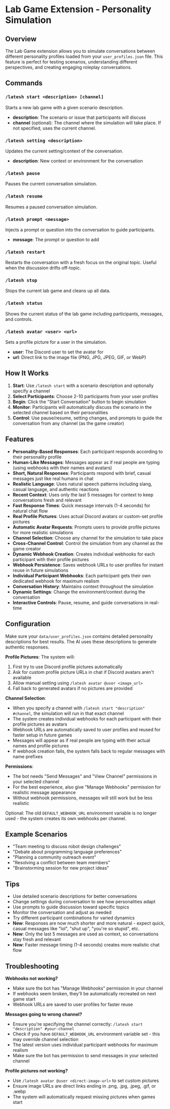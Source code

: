 # Lab Game Extension - Personality Simulation

## Overview
The Lab Game extension allows you to simulate conversations between different personality profiles loaded from your `user_profiles.json` file. This feature is perfect for testing scenarios, understanding different perspectives, and creating engaging roleplay conversations.

## Commands

### `/latesh start <description> [channel]`
Starts a new lab game with a given scenario description.
- **description**: The scenario or issue that participants will discuss
- **channel** (optional): The channel where the simulation will take place. If not specified, uses the current channel.

### `/latesh setting <description>`
Updates the current setting/context of the conversation.
- **description**: New context or environment for the conversation

### `/latesh pause`
Pauses the current conversation simulation.

### `/latesh resume`
Resumes a paused conversation simulation.

### `/latesh prompt <message>`
Injects a prompt or question into the conversation to guide participants.
- **message**: The prompt or question to add

### `/latesh restart`
Restarts the conversation with a fresh focus on the original topic. Useful when the discussion drifts off-topic.

### `/latesh stop`
Stops the current lab game and cleans up all data.

### `/latesh status`
Shows the current status of the lab game including participants, messages, and controls.

### `/latesh avatar <user> <url>`
Sets a profile picture for a user in the simulation.
- **user**: The Discord user to set the avatar for
- **url**: Direct link to the image file (PNG, JPG, JPEG, GIF, or WebP)

## How It Works

1. **Start**: Use `/latesh start` with a scenario description and optionally specify a channel
2. **Select Participants**: Choose 2-10 participants from your user profiles
3. **Begin**: Click the "Start Conversation" button to begin simulation
4. **Monitor**: Participants will automatically discuss the scenario in the selected channel based on their personalities
5. **Control**: Use pause/resume, setting changes, and prompts to guide the conversation from any channel (as the game creator)

## Features

- **Personality-Based Responses**: Each participant responds according to their personality profile
- **Human-Like Messages**: Messages appear as if real people are typing (using webhooks with their names and avatars)
- **Short, Natural Responses**: Participants respond with brief, casual messages just like real humans in chat
- **Realistic Language**: Uses natural speech patterns including slang, casual language, and authentic reactions
- **Recent Context**: Uses only the last 5 messages for context to keep conversations fresh and relevant
- **Fast Response Times**: Quick message intervals (1-4 seconds) for natural chat flow
- **Real Profile Pictures**: Uses actual Discord avatars or custom-set profile pictures
- **Automatic Avatar Requests**: Prompts users to provide profile pictures for more realistic simulations
- **Channel Selection**: Choose any channel for the simulation to take place
- **Cross-Channel Control**: Control the simulation from any channel as the game creator
- **Dynamic Webhook Creation**: Creates individual webhooks for each participant with their profile pictures
- **Webhook Persistence**: Saves webhook URLs to user profiles for instant reuse in future simulations
- **Individual Participant Webhooks**: Each participant gets their own dedicated webhook for maximum realism
- **Conversation History**: Maintains context throughout the simulation
- **Dynamic Settings**: Change the environment/context during the conversation
- **Interactive Controls**: Pause, resume, and guide conversations in real-time

## Configuration

Make sure your `data/user_profiles.json` contains detailed personality descriptions for best results. The AI uses these descriptions to generate authentic responses.

**Profile Pictures**: The system will:
1. First try to use Discord profile pictures automatically
2. Ask for custom profile picture URLs in chat if Discord avatars aren't available
3. Allow manual setting using `/latesh avatar @user <image_url>`
4. Fall back to generated avatars if no pictures are provided

**Channel Selection**: 
- When you specify a channel with `/latesh start "description" #channel`, the simulation will run in that exact channel
- The system creates individual webhooks for each participant with their profile pictures as avatars
- Webhook URLs are automatically saved to user profiles and reused for faster setup in future games
- Messages will appear as if real people are typing with their actual names and profile pictures
- If webhook creation fails, the system falls back to regular messages with name prefixes

**Permissions**:
- The bot needs "Send Messages" and "View Channel" permissions in your selected channel
- For the best experience, also give "Manage Webhooks" permission for realistic message appearance
- Without webhook permissions, messages will still work but be less realistic

Optional: The old `DEFAULT_WEBHOOK_URL` environment variable is no longer used - the system creates its own webhooks per channel.

## Example Scenarios

- "Team meeting to discuss robot design challenges"
- "Debate about programming language preferences"
- "Planning a community outreach event"
- "Resolving a conflict between team members"
- "Brainstorming session for new project ideas"

## Tips

- Use detailed scenario descriptions for better conversations
- Change settings during conversation to see how personalities adapt
- Use prompts to guide discussion toward specific topics
- Monitor the conversation and adjust as needed
- Try different participant combinations for varied dynamics
- **New**: Responses are now much shorter and more natural - expect quick, casual messages like "lol", "shut up", "you're so stupid", etc.
- **New**: Only the last 5 messages are used as context, so conversations stay fresh and relevant
- **New**: Faster message timing (1-4 seconds) creates more realistic chat flow

## Troubleshooting

**Webhooks not working?**
- Make sure the bot has "Manage Webhooks" permission in your channel
- If webhooks seem broken, they'll be automatically recreated on next game start
- Webhook URLs are saved to user profiles for faster reuse

**Messages going to wrong channel?**
- Ensure you're specifying the channel correctly: `/latesh start "description" #your-channel`
- Check if you have `DEFAULT_WEBHOOK_URL` environment variable set - this may override channel selection
- The latest version uses individual participant webhooks for maximum realism
- Make sure the bot has permission to send messages in your selected channel

**Profile pictures not working?**
- Use `/latesh avatar @user <direct-image-url>` to set custom pictures
- Ensure image URLs are direct links ending in .png, .jpg, .jpeg, .gif, or .webp
- The system will automatically request missing pictures when games start
